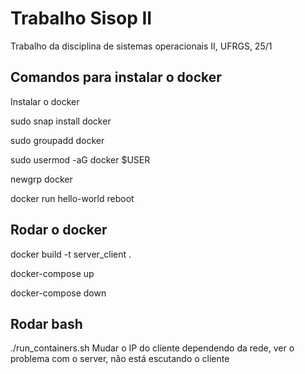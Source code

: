 # Trabalho Sisop II
 Trabalho da disciplina de sistemas operacionais II, UFRGS, 25/1

## Comandos para instalar o docker

Instalar o docker

sudo snap install docker

sudo groupadd docker

sudo usermod -aG docker $USER

newgrp docker

docker run hello-world reboot

## Rodar o docker

docker build -t server_client .

docker-compose up

docker-compose down

## Rodar bash 

./run_containers.sh
Mudar o IP do cliente dependendo da rede, ver o problema com o server, não está escutando 
o cliente
